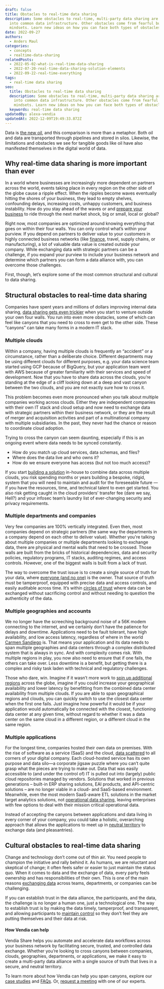 ```yaml
---
draft: false
title: Obstacles to real-time data sharing
description: Some obstacles to real-time, multi-party data sharing are built
  into common data infrastructure. Other obstacles come from fearful business
  mindsets. Learn new ideas on how you can face both types of obstacles.
date: 2022-09-27
authors:
  - Anders Maul
categories:
  - concepts
  - realtime-data-sharing
relatedPosts:
  - 2022-05-02-what-is-real-time-data-sharing
  - 2022-07-20-real-time-data-sharing-solution-elements
  - 2022-09-22-real-time-everything
tags:
  - real-time data sharing
seo:
  title: Obstacles to real-time data sharing
  description: Some obstacles to real-time, multi-party data sharing are built
    into common data infrastructure. Other obstacles come from fearful business
    mindsets. Learn new ideas on how you can face both types of obstacles.
  keywords: real-time data sharing
updatedBy: alexa-vendia
updatedAt: 2022-12-09T19:49:33.872Z
---
```


Data is [the new oil](https://www.economist.com/leaders/2017/05/06/the-worlds-most-valuable-resource-is-no-longer-oil-but-data), and this comparison is more than a metaphor. Both oil and data are transported through pipelines and stored in silos. Likewise, the limitations and obstacles we see for tangible goods like oil have also manifested themselves in the digital world of data.

## Why real-time data sharing is more important than ever

In a world where businesses are increasingly more dependent on partners across the world, events taking place in every region on the other side of the globe cause a ripple effect. When the ripples become waves eventually hitting the shores of your business, they lead to empty shelves, confounding delays, increasing costs, unhappy customers, and business instability. How do you stay ahead of the waves or and [prepare your business](https://www.vendia.com/blog/build-a-modern-secure-data-exchange-for-semiconductor-traceability-with-vendia) to ride through the next market shock, big or small, local or global? 

Right now, most companies are optimized around knowing everything that goes on within their four walls. You can only control what’s within your purview. If you depend on partners to deliver value to your customers in highly connected business networks (like [finance](https://www.vendia.com/blog/atos-success-story), travel, supply chains, or manufacturing), a lot of valuable data value is created outside your company. While exchanging data with strategic partners can be a challenge, if you expand your purview to include your business network and determine which partners you can form a data alliance with, you can overcome those challenges.

First, though, let’s explore some of the most common structural and cultural to data sharing. 

## Structural obstacles to real-time data sharing

Companies have spent years and millions of dollars improving internal data sharing, [data sharing gets even trickier](https://www.vendia.com/blog/real-time-data-sharing-pros-cons) when you start to venture outside your own four walls. You run into even more obstacles, some of which can feel like canyons that you need to cross to even get to the other side. These “canyons” can take many forms in a modern IT stack.

### Multiple clouds

Within a company, having multiple clouds is frequently an “accident” or a circumstance, rather than a deliberate choice. Different departments may be using different clouds for different purposes, e.g. your data science team started using GCP because of BigQuery, but your application team went with AWS because of greater familiarity with their services and speed of development. Now that you have to share data across the clouds, you’re standing at the edge of a cliff looking down at a deep and vast canyon between the two clouds, and you are not exactly sure how to cross it. 

This problem becomes even more pronounced when you talk about multiple companies working across clouds. Either they are independent companies with their own IT stack and cloud setup and now need to exchange data with strategic partners within their business network, or they are the result of merger and acquisition activities and part of a multinational company with multiple subsidiaries. In the past, they never had the chance or reason to coordinate cloud adoption. 

Trying to cross the canyon can seem daunting, especially if this is an ongoing event where data needs to be synced constantly.

- How do you match up cloud services, data schemas, and files?
- Where does the data live and who owns it?
- How do we ensure everyone has access (but not too much access)?

If you start [building a solution](https://www.vendia.com/blog/why-we-combined-graphql-and-a-serverless-distributed-ledger) in-house to combine data across multiple clouds, you risk spending months or years building a bespoke, ridgid, system that you will need to maintain and audit for the foreseeable future — if you have the resources, time, and technical talent to even get started. You also risk getting caught in the cloud providers’ transfer fee (dare we say, Hell?) and your infosec team’s laundry list of ever-changing security and privacy requirements.

### Multiple departments and companies

Very few companies are 100% vertically integrated. Even then, most companies depend on strategic partners (the same way the departments in a company depend on each other to deliver value). Whether you're talking about multiple companies or multiple departments looking to exchange data, there are physical and mental walls that need to be crossed. Those walls are built from the bricks of historical dependencies, data and security policies, regulatory programs, IT stacks, auditing regimes, and access controls. However, one of the biggest walls is built from a lack of trust. 

The way to overcome the trust issue is to create a single source of truth for your data, where [everyone (and no one)](https://www.vendia.com/blog/apis-for-data) is the owner. That source of truth must be tamperproof, equipped with precise data and access controls, and easily auditable across time. It’s within [circles of trust](https://podcasts.apple.com/us/podcast/circles-of-trust/id1645908970) where data can be exchanged without sacrificing control and without needing to question the authenticity of the data.

### Multiple geographies and accounts

We no longer have the screeching background noise of a 56K modem connecting to the internet, and we certainly don’t have the patience for delays and downtime. Applications need to be fault tolerant, have high availability, and low access latency, regardless of where in the world [Carmen Sandiego](https://www.carmensandiego.com/home) is. That means your application and its data needs to span multiple geographies and data centers through a complex distributed system that is always in sync. And with complexity comes risk. With multiple regions in play, you now also need to ensure that if one fails, the others can take over. Less downtime is a benefit, but getting there is a complex and risky task laden with technical and regulatory challenges. 

Those who dare, win. Imagine if it wasn’t more work to [spin up additional regions](https://www.vendia.com/blog/multiregion-serverless-apps) across the globe, imagine if you could increase your geographical availability and lower latency by benefitting from the combined data center availability from multiple clouds. If you are able to span geographical regions and clouds, you can quickly switch to use the closest data center when the first one fails. Just imagine how powerful it would be if your application would automatically be connected with the closest, functioning data center at any given time, without regard to whether it was a data center on the same cloud in a different region, or a different cloud in the same region.

### Multiple applications

For the longest time, companies hosted their own data on premises. With the rise of software as a service (SaaS) and the cloud, [data scattered](https://www.vendia.com/blog/b2b-data-sharing) to all corners of your digital company. Each cloud-hosted service has its own purpose and data silo—a corporate jigsaw puzzle where you can’t quite grasp what the pieces are trying to make out. Data that was easily accessible to (and under the control of) IT is pulled out into (largely) public cloud repositories managed by vendors. Solutions that worked in previous generations – built-in ERP sharing solutions, EAI products, and API-centric solutions – are no longer viable in a cloud- and SaaS-based environment. Meanwhile, even the most modern SaaS-aware ETL solutions in the market target analytics solutions, not [operational data sharing](https://www.vendia.com/blog/what-is-operational-data-sharing), leaving enterprises with few options to deal with their mission critical operational data.

Instead of accepting the canyons between applications and data living in every corner of your company, you could take a holistic, overarching approach that allows the applications to meet up in [neutral territory](http://vendia.com/product) to exchange data (and pleasantries).

## Cultural obstacles to real-time data sharing

Change and technology don’t come out of thin air. You need people to champion the initiative  and rally behind it. As humans, we are reluctant and skeptical of change; it often feels safer or easier to just maintain the status quo. When it comes to data and the exchange of data, every party feels ownership and has responsibilities of their own. This is one of the main reasons [exchanging data](https://www.vendia.com/blog/real-time-everything) across teams, departments, or companies can be challenging.

If you can establish trust in the data alliance, the participants, and the data, the challenge is no longer a human one, just a technological one. The way to establish trust is by making the data timely, tamperproof, and transparent, and allowing participants to [maintain control](https://www.vendia.com/blog/multi-party-data-sharing-with-control) so they don’t feel they are putting themselves and their data at risk. 

#### How Vendia can help

Vendia Share helps you automate and accelerate data workflows across your business network by facilitating secure, trusted, and controlled data exchange. Whether you’re looking to cross canyons between companies, clouds, geographies, departments, or applications, we make it easy to create a multi-party data alliance with a single source of truth that lives in a secure, and neutral territory. 

To learn more about how Vendia can help you span canyons, explore our [case studies](https://www.vendia.com/case-studies) and [FAQs](https://www.vendia.com/docs/share/faq). Or, [request a meeting](https://meetings.hubspot.com/tim-zonca/contact-an-expert) with one of our experts.